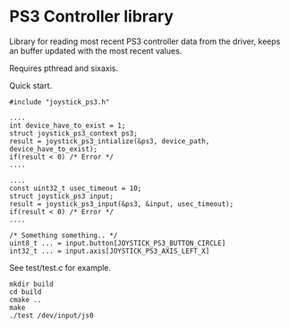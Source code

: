 # PS3 Controller library

Library for reading most recent PS3 controller data from the driver, keeps an buffer updated with the most recent values.

Requires pthread and sixaxis.

Quick start.

    #include "joystick_ps3.h"

    ....
    int device_have_to_exist = 1;
    struct joystick_ps3_context ps3;
    result = joystick_ps3_intialize(&ps3, device_path, device_have_to_exist);
    if(result < 0) /* Error */
    ....

    ....
    const uint32_t usec_timeout = 10;
    struct joystick_ps3 input;
    result = joystick_ps3_input(&ps3, &input, usec_timeout);
    if(result < 0) /* Error */
    ....

    /* Something something.. */
    uint8_t ... = input.button[JOYSTICK_PS3_BUTTON_CIRCLE]
    int32_t ... = input.axis[JOYSTICK_PS3_AXIS_LEFT_X]


See test/test.c for example.  

	mkdir build
	cd build
	cmake ..
	make 
	./test /dev/input/js0 
